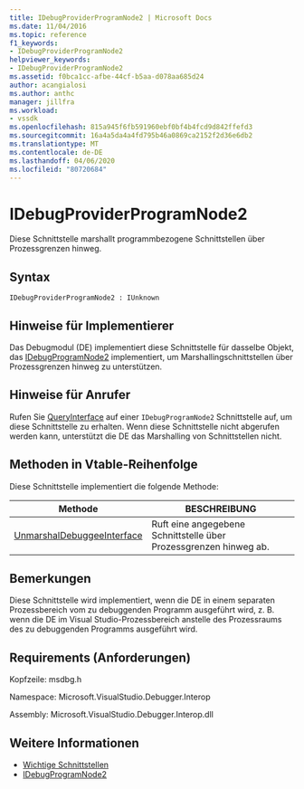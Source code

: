 ```yaml
---
title: IDebugProviderProgramNode2 | Microsoft Docs
ms.date: 11/04/2016
ms.topic: reference
f1_keywords:
- IDebugProviderProgramNode2
helpviewer_keywords:
- IDebugProviderProgramNode2
ms.assetid: f0bca1cc-afbe-44cf-b5aa-d078aa685d24
author: acangialosi
ms.author: anthc
manager: jillfra
ms.workload:
- vssdk
ms.openlocfilehash: 815a945f6fb591960ebf0bf4b4fcd9d842ffefd3
ms.sourcegitcommit: 16a4a5da4a4fd795b46a0869ca2152f2d36e6db2
ms.translationtype: MT
ms.contentlocale: de-DE
ms.lasthandoff: 04/06/2020
ms.locfileid: "80720684"
---
```

# <a name="idebugproviderprogramnode2"></a>IDebugProviderProgramNode2
Diese Schnittstelle marshallt programmbezogene Schnittstellen über Prozessgrenzen hinweg.

## <a name="syntax"></a>Syntax

```
IDebugProviderProgramNode2 : IUnknown
```

## <a name="notes-for-implementers"></a>Hinweise für Implementierer
 Das Debugmodul (DE) implementiert diese Schnittstelle für dasselbe Objekt, das [IDebugProgramNode2](../../../extensibility/debugger/reference/idebugprogramnode2.md) implementiert, um Marshallingschnittstellen über Prozessgrenzen hinweg zu unterstützen.

## <a name="notes-for-callers"></a>Hinweise für Anrufer
 Rufen Sie [QueryInterface](/cpp/atl/queryinterface) auf einer `IDebugProgramNode2` Schnittstelle auf, um diese Schnittstelle zu erhalten. Wenn diese Schnittstelle nicht abgerufen werden kann, unterstützt die DE das Marshalling von Schnittstellen nicht.

## <a name="methods-in-vtable-order"></a>Methoden in Vtable-Reihenfolge
 Diese Schnittstelle implementiert die folgende Methode:

|Methode|BESCHREIBUNG|
|------------|-----------------|
|[UnmarshalDebuggeeInterface](../../../extensibility/debugger/reference/idebugproviderprogramnode2-unmarshaldebuggeeinterface.md)|Ruft eine angegebene Schnittstelle über Prozessgrenzen hinweg ab.|

## <a name="remarks"></a>Bemerkungen
 Diese Schnittstelle wird implementiert, wenn die DE in einem separaten Prozessbereich vom zu debuggenden Programm ausgeführt wird, z. B. wenn die DE im Visual Studio-Prozessbereich anstelle des Prozessraums des zu debuggenden Programms ausgeführt wird.

## <a name="requirements"></a>Requirements (Anforderungen)
 Kopfzeile: msdbg.h

 Namespace: Microsoft.VisualStudio.Debugger.Interop

 Assembly: Microsoft.VisualStudio.Debugger.Interop.dll

## <a name="see-also"></a>Weitere Informationen
- [Wichtige Schnittstellen](../../../extensibility/debugger/reference/core-interfaces.md)
- [IDebugProgramNode2](../../../extensibility/debugger/reference/idebugprogramnode2.md)
